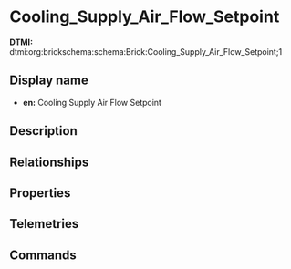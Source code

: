 # Cooling_Supply_Air_Flow_Setpoint
**DTMI:** dtmi:org:brickschema:schema:Brick:Cooling_Supply_Air_Flow_Setpoint;1
## Display name
- **en:** Cooling Supply Air Flow Setpoint
## Description
## Relationships
## Properties
## Telemetries
## Commands
